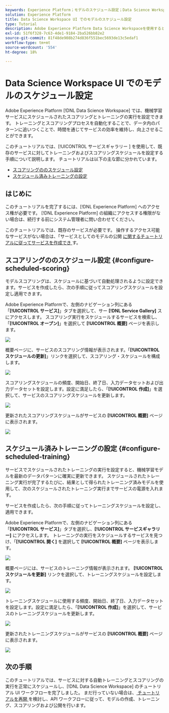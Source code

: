 ```yaml
---
keywords: Experience Platform；モデルのスケジュール設定；Data Science Workspace；人気のトピック；スコアリングのスケジュール設定；トレーニング
solution: Experience Platform
title: Data Science Workspace UI でのモデルのスケジュール設定
type: Tutorial
description: Adobe Experience Platform Data Science Workspaceを使用すると、機械学習サービスに対してスケジュールされたスコアリングとトレーニングの実行を設定できます。 トレーニングとスコアリングを自動処理すると、データ内のパターンに追いつくことで、サービスの効率を時間をかけて維持および改善できます。
exl-id: 51f6f328-7c63-4de1-9184-2ba526bb82e2
source-git-commit: 81f48de908b274d836f551bec5693de13c5edaf1
workflow-type: tm+mt
source-wordcount: '554'
ht-degree: 18%

---
```


# Data Science Workspace UI でのモデルのスケジュール設定

Adobe Experience Platform [!DNL Data Science Workspace] では、機械学習サービスにスケジュールされたスコアリングとトレーニングの実行を設定できます。 トレーニングとスコアリングプロセスを自動化することで、データ内のパターンに追いつくことで、時間を通じてサービスの効率を維持し、向上させることができます。

このチュートリアルでは、[!UICONTROL  サービスギャラリー ] を使用して、既存のサービスに対してトレーニングおよびスコアリングスケジュールを設定する手順について説明します。 チュートリアルは以下の主な節に分かれています。

- [スコアリングののスケジュール設定](#configure-scheduled-scoring)
- [スケジュール済みトレーニングの設定](#configure-scheduled-training)

## はじめに

このチュートリアルを完了するには、[!DNL Experience Platform] へのアクセス権が必要です。 [!DNL Experience Platform] の組織にアクセスする権限がない場合は、続行する前にシステム管理者に問い合わせてください。

このチュートリアルでは、既存のサービスが必要です。 操作するアクセス可能なサービスがない場合は、「サービスとしてのモデルの公開 [ に関するチュートリアルに従ってサービスを作成でき ](./publish-model-service-ui.md) す。

## スコアリングののスケジュール設定 {#configure-scheduled-scoring}

モデルスコアリングは、スケジュールに基づいて自動処理されるように設定できます。サービスを作成したら、次の手順に従ってスコアリングスケジュールを設定し適用できます。

Adobe Experience Platformで、左側のナビゲーション列にある「**[!UICONTROL サービス]**」タブを選択して、サー **[!DNL Service Gallery]** スにアクセスします。 スコアリング実行をスケジュールするサービスを検索し、「**[!UICONTROL オープン]**」を選択して **[!UICONTROL 概要]** ページを表示します。

![](../images/models-recipes/schedule/select_service.png)

概要ページに、サービスのスコアリング情報が表示されます。「**[!UICONTROL スケジュールの更新]**」リンクを選択して、スコアリング・スケジュールを構成します。

![](../images/models-recipes/schedule/update_scoring.png)

スコアリングスケジュールの頻度、開始日、終了日、入力データセットおよび出力データセットを設定します。設定に満足したら、「**[!UICONTROL 作成]**」を選択して、サービスのスコアリングスケジュールを更新します。

![](../images/models-recipes/schedule/set_scoring_schedule.png)

更新されたスコアリングスケジュールがサービスの **[!UICONTROL 概要]** ページに表示されます。

![](../images/models-recipes/schedule/scoring_set.png)

## スケジュール済みトレーニングの設定 {#configure-scheduled-training}

サービスでスケジュールされたトレーニングの実行を設定すると、機械学習モデルを最新のデータパターンに確実に更新できます。 スケジュールされたトレーニング実行が完了するたびに、結果として得られたトレーニング済みモデルを使用して、次のスケジュールされたトレーニング実行までサービスの電源を入れます。

サービスを作成したら、次の手順に従ってトレーニングスケジュールを設定し、適用できます。

Adobe Experience Platformで、左側のナビゲーション列にある「**[!UICONTROL サービス]**」タブを選択し、**[!UICONTROL サービスギャラリー]** にアクセスします。 トレーニングの実行をスケジュールするサービスを見つけ、「**[!UICONTROL 開く]** を選択して **[!UICONTROL 概要]** ページを表示します。

![](../images/models-recipes/schedule/select_service.png)

概要ページには、サービスのトレーニング情報が表示されます。 **[!UICONTROL スケジュールを更新]** リンクを選択して、トレーニングスケジュールを設定します。

![](../images/models-recipes/schedule/update_training.png)

トレーニングスケジュールに使用する頻度、開始日、終了日、入力データセットを設定します。設定に満足したら、「**[!UICONTROL 作成]**」を選択して、サービスのトレーニングスケジュールを更新します。

![](../images/models-recipes/schedule/set_training_schedule.png)

更新されたトレーニングスケジュールがサービスの **[!UICONTROL 概要]** ページに表示されます。

![](../images/models-recipes/schedule/training_set.png)

## 次の手順

このチュートリアルでは、サービスに対する自動トレーニングとスコアリングの実行を正常にスケジュールし、[!DNL Data Science Workspace] のチュートリアル UI ワークフローを完了しました。 まだ行っていない場合は、[ チュートリアルを再開 ](./create-retails-sales-dataset.md) を検討し、API ワークフローに従って、モデルの作成、トレーニング、スコアリングおよび公開を行います。
